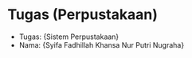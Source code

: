# Tugas (Perpustakaan)
<ul>
  <li>Tugas: {Sistem Perpustakaan}</li>
  <li>Nama: {Syifa Fadhillah Khansa Nur Putri Nugraha}</li>
</ul>
